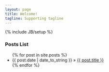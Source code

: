 ```yaml
---
layout: page
title: Welcome!
tagline: Supporting tagline
---
```

{% include JB/setup %}

### Posts List

<ul class="posts">
	{% for post in site.posts %}
    <li><span>{{ post.date | date_to_string }}</span> &raquo; <a href="{{ BASE_PATH }}{{ post.url }}">{{ post.title }}</a></li>
  {% endfor %}
</ul>

